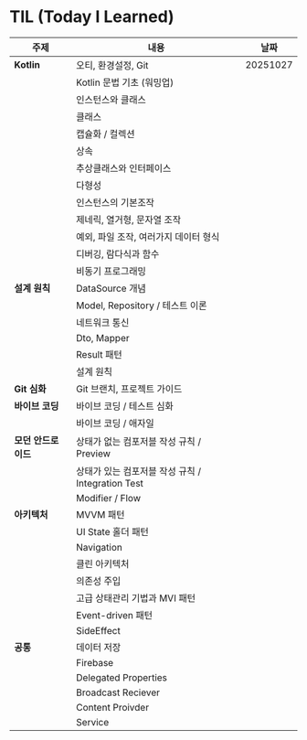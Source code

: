 # TIL (Today I Learned) 

| 주제 | 내용 | 날짜 |
|------|------|------|
| **Kotlin** | 오티, 환경설정, Git | 20251027 |
|  | Kotlin 문법 기초 (워밍업) |  |
|  | 인스턴스와 클래스 |  |
|  | 클래스 |  |
|  | 캡슐화 / 컬렉션 |  |
|  | 상속 |  |
|  | 추상클래스와 인터페이스 |  |
|  | 다형성 |  |
|  | 인스턴스의 기본조작 |  |
|  | 제네릭, 열거형, 문자열 조작 |  |
|  | 예외, 파일 조작, 여러가지 데이터 형식 |  |
|  | 디버깅, 람다식과 함수 |  |
|  | 비동기 프로그래밍 |  |
| **설계 원칙** | DataSource 개념 |  |
|  | Model, Repository / 테스트 이론 |  |
|  | 네트워크 통신 |  |
|  | Dto, Mapper |  |
|  | Result 패턴 |  |
|  | 설계 원칙 |  |
| **Git 심화** | Git 브랜치, 프로젝트 가이드 |  |
| **바이브 코딩** | 바이브 코딩 / 테스트 심화 |  |
|  | 바이브 코딩 / 애자일 |  |
| **모던 안드로이드** | 상태가 없는 컴포저블 작성 규칙 / Preview |  |
|  | 상태가 있는 컴포저블 작성 규칙 / Integration Test |  |
|  | Modifier / Flow |  |
| **아키텍처** | MVVM 패턴 |  |
|  | UI State 홀더 패턴 |  |
|  | Navigation |  |
|  | 클린 아키텍처 |  |
|  | 의존성 주입 |  |
|  | 고급 상태관리 기법과 MVI 패턴 |  |
|  | Event-driven 패턴 |  |
|  | SideEffect |  |
| **공통** | 데이터 저장 |  |
|  | Firebase |  |
|  | Delegated Properties |  |
|  | Broadcast Reciever |  |
|  | Content Proivder |  |
|  | Service |  |
